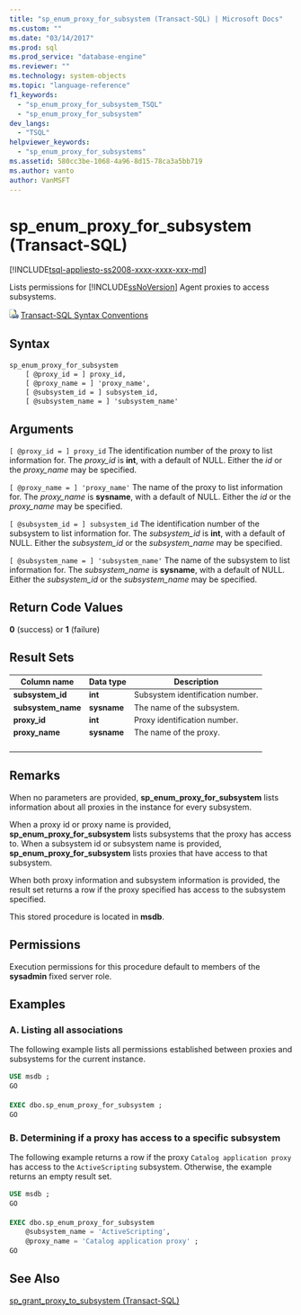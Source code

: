 ```yaml
---
title: "sp_enum_proxy_for_subsystem (Transact-SQL) | Microsoft Docs"
ms.custom: ""
ms.date: "03/14/2017"
ms.prod: sql
ms.prod_service: "database-engine"
ms.reviewer: ""
ms.technology: system-objects
ms.topic: "language-reference"
f1_keywords: 
  - "sp_enum_proxy_for_subsystem_TSQL"
  - "sp_enum_proxy_for_subsystem"
dev_langs: 
  - "TSQL"
helpviewer_keywords: 
  - "sp_enum_proxy_for_subsystems"
ms.assetid: 580cc3be-1068-4a96-8d15-78ca3a5bb719
ms.author: vanto
author: VanMSFT
---
```

# sp_enum_proxy_for_subsystem (Transact-SQL)

[!INCLUDE[tsql-appliesto-ss2008-xxxx-xxxx-xxx-md](../../includes/tsql-appliesto-ss2008-xxxx-xxxx-xxx-md.md)]

  Lists permissions for [!INCLUDE[ssNoVersion](../../includes/ssnoversion-md.md)] Agent proxies to access subsystems.  
  
 ![Topic link icon](../../database-engine/configure-windows/media/topic-link.gif "Topic link icon") [Transact-SQL Syntax Conventions](../../t-sql/language-elements/transact-sql-syntax-conventions-transact-sql.md)  
  
## Syntax  
  
```  
sp_enum_proxy_for_subsystem  
    [ @proxy_id = ] proxy_id,  
    [ @proxy_name = ] 'proxy_name',  
    [ @subsystem_id = ] subsystem_id,  
    [ @subsystem_name = ] 'subsystem_name'  
```  
  
## Arguments  
`[ @proxy_id = ] proxy_id`
 The identification number of the proxy to list information for. The *proxy_id* is **int**, with a default of NULL. Either the *id* or the *proxy_name* may be specified.  
  
`[ @proxy_name = ] 'proxy_name'`
 The name of the proxy to list information for. The *proxy_name* is **sysname**, with a default of NULL. Either the *id* or the *proxy_name* may be specified.  
  
`[ @subsystem_id = ] subsystem_id`
 The identification number of the subsystem to list information for. The *subsystem_id* is **int**, with a default of NULL. Either the *subsystem_id* or the *subsystem_name* may be specified.  
  
`[ @subsystem_name = ] 'subsystem_name'`
 The name of the subsystem to list information for. The *subsystem_name* is **sysname**, with a default of NULL. Either the *subsystem_id* or the *subsystem_name* may be specified.  
  
## Return Code Values  
 **0** (success) or **1** (failure)  
  
## Result Sets  
  
|Column name|Data type|Description|  
|-----------------|---------------|-----------------|  
|**subsystem_id**|**int**|Subsystem identification number.|  
|**subsystem_name**|**sysname**|The name of the subsystem.|  
|**proxy_id**|**int**|Proxy identification number.|  
|**proxy_name**|**sysname**|The name of the proxy.|  
| &nbsp; | &nbsp; | &nbsp; |
  
## Remarks  
 When no parameters are provided, **sp_enum_proxy_for_subsystem** lists information about all proxies in the instance for every subsystem.  
  
 When a proxy id or proxy name is provided, **sp_enum_proxy_for_subsystem** lists subsystems that the proxy has access to. When a subsystem id or subsystem name is provided, **sp_enum_proxy_for_subsystem** lists proxies that have access to that subsystem.  
  
 When both proxy information and subsystem information is provided, the result set returns a row if the proxy specified has access to the subsystem specified.  
  
 This stored procedure is located in **msdb**.  
  
## Permissions  
 Execution permissions for this procedure default to members of the **sysadmin** fixed server role.  
  
## Examples  
  
### A. Listing all associations  
 The following example lists all permissions established between proxies and subsystems for the current instance.  
  
```sql
USE msdb ;  
GO  
  
EXEC dbo.sp_enum_proxy_for_subsystem ;  
GO  
```  
  
### B. Determining if a proxy has access to a specific subsystem  
 The following example returns a row if the proxy `Catalog application proxy` has access to the `ActiveScripting` subsystem. Otherwise, the example returns an empty result set.  
  
```sql
USE msdb ;  
GO  
  
EXEC dbo.sp_enum_proxy_for_subsystem  
    @subsystem_name = 'ActiveScripting',  
    @proxy_name = 'Catalog application proxy' ;  
GO  
```  
  
## See Also  
 [sp_grant_proxy_to_subsystem &#40;Transact-SQL&#41;](../../relational-databases/system-stored-procedures/sp-grant-proxy-to-subsystem-transact-sql.md)  
  
  
